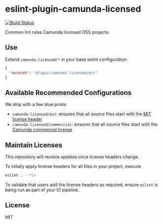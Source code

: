 # eslint-plugin-camunda-licensed

[![Build Status](https://travis-ci.com/camunda/eslint-plugin-camunda-licensed.svg?branch=master)](https://travis-ci.com/camunda/eslint-plugin-camunda-licensed)

Common lint rules Camunda licensed OSS projects.


## Use

Extend `camunda-licensed/*` in your base eslint configuration:

```json
{
  "extends": "plugin:camunda-licensed/mit"
}
```


## Available Recommended Configurations

We ship with a few blue prints:

* `camunda-licensed/mit`: ensures that all source files start with the [MIT license header](./resources/MIT-license-header.js)
* `camunda-licensed/commercial`: ensures that all source files start with the [Camunda commercial license](./resources/commercial-license-header.js)


## Maintain Licenses

This repository will receive updates once license headers change.

To initally apply license headers for all files in your project, execute

```sh
eslint . --fix
```

To validate that users add the license headers as required, ensure `eslint`
is being run as part of your CI pipeline.


## License

MIT
